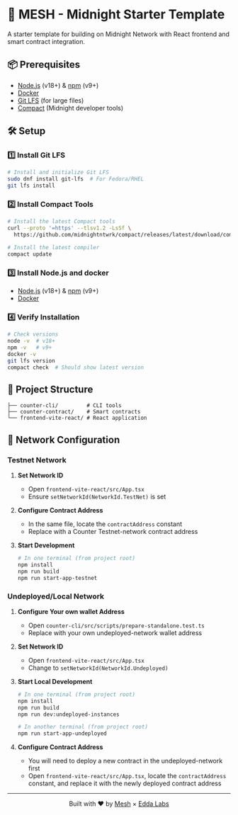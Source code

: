 # 🚀 MESH - Midnight Starter Template

A starter template for building on Midnight Network with React frontend and smart contract integration.

## 📦 Prerequisites

- [Node.js](https://nodejs.org/) (v18+) & [npm](https://www.npmjs.com/) (v9+)
- [Docker](https://docs.docker.com/get-docker/)
- [Git LFS](https://git-lfs.com/) (for large files)
- [Compact](https://docs.midnight.network/relnotes/compact-tools) (Midnight developer tools)

## 🛠️ Setup

### 1️⃣ Install Git LFS

```bash
# Install and initialize Git LFS
sudo dnf install git-lfs  # For Fedora/RHEL
git lfs install
```

### 2️⃣ Install Compact Tools

```bash
# Install the latest Compact tools
curl --proto '=https' --tlsv1.2 -LsSf \
  https://github.com/midnightntwrk/compact/releases/latest/download/compact-installer.sh | sh
```
```bash
# Install the latest compiler
compact update
```

### 3️⃣ Install Node.js and docker
- [Node.js](https://nodejs.org/) (v18+) & [npm](https://www.npmjs.com/) (v9+)
- [Docker](https://docs.docker.com/get-docker/)

### 4️⃣ Verify Installation
```bash
# Check versions
node -v  # v18+
npm -v   # v9+
docker -v
git lfs version
compact check  # Should show latest version
```

## 📁 Project Structure

```
├── counter-cli/         # CLI tools
├── counter-contract/    # Smart contracts
└── frontend-vite-react/ # React application
```

## 🔗 Network Configuration

### Testnet Network

1. **Set Network ID**
   - Open `frontend-vite-react/src/App.tsx`
   - Ensure `setNetworkId(NetworkId.TestNet)` is set  

2. **Configure Contract Address**
   - In the same file, locate the `contractAddress` constant
   - Replace with a Counter Testnet-network contract address

3. **Start Development**
   ```bash
   # In one terminal (from project root)
   npm install
   npm run build
   npm run start-app-testnet
   ```

### Undeployed/Local Network

1. **Configure Your own wallet Address**
   - Open `counter-cli/src/scripts/prepare-standalone.test.ts`
   - Replace with your own undeployed-network wallet address  

2. **Set Network ID**
   - Open `frontend-vite-react/src/App.tsx`
   - Change to `setNetworkId(NetworkId.Undeployed)`  

3. **Start Local Development**
   ```bash
   # In one terminal (from project root)
   npm install
   npm run build
   npm run dev:undeployed-instances
   
   # In another terminal (from project root)
   npm run start-app-undeployed
   ```

3. **Configure Contract Address**
   - You will need to deploy a new contract in the undeployed-network first
   - Open `frontend-vite-react/src/App.tsx`, locate the `contractAddress` constant, and replace it with the newly deployed contract address
---

<div align="center"><p>Built with ❤️ by <a href="https://meshjs.dev">Mesh</a> × <a href="https://eddalabs.io">Edda Labs</a></p></div>
